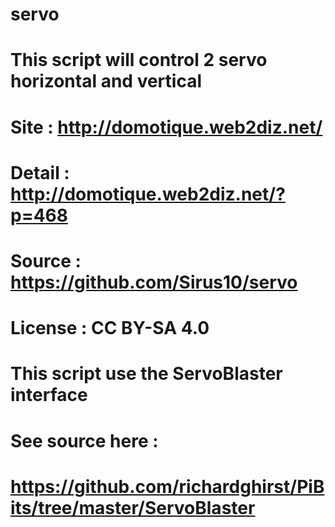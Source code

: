 # servo
# This script will control 2 servo horizontal and vertical 
# Site    : http://domotique.web2diz.net/
# Detail  : http://domotique.web2diz.net/?p=468
#
# Source  : https://github.com/Sirus10/servo
# License : CC BY-SA 4.0
#
# This script use the ServoBlaster interface 
# See source here : 
# https://github.com/richardghirst/PiBits/tree/master/ServoBlaster
#
#
